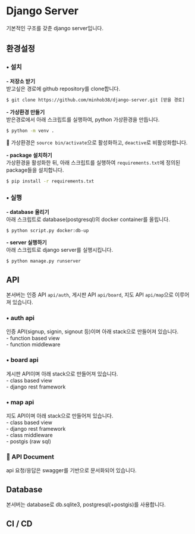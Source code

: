 # Django Server

기본적인 구조를 갖춘 django server입니다.

## 환경설정

### • 설치

**\- 저장소 받기**  
받고싶은 경로에 github repository를 clone합니다.

```sh
$ git clone https://github.com/minhob38/django-server.git [받을 경로]
```

**\- 가상환경 만들기**  
받은경로에서 아래 스크립트를 실행하여, python 가상환경을 만듭니다.

```sh
$ python -m venv .
```

🔎 가상환경은 `source bin/activate`으로 활성화하고, `deactive`로 비활성화합니다.

**\- package 설치하기**  
가상환경을 활성화한 뒤, 아래 스크립트를 실행하여 `requirements.txt`에 정의된 package들을 설치합니다.

```sh
$ pip install -r requirements.txt
```

### • 실행

**\- database 올리기**  
아래 스크립트로 database(postgresql)의 docker container를 올립니다.

```sh
$ python script.py docker:db-up
```

**\- server 실행하기**  
아래 스크립트로 django server를 실행시킵니다.

```sh
$ python manage.py runserver
```

## API

본서버는 인증 API `api/auth`, 게시판 API `api/board`, 지도 API `api/map`으로 이루어져 있습니다.

### • auth api

인증 API(signup, signin, signout 등)이며 아래 stack으로 만들어져 있습니다.  
\- function based view  
\- function middleware

### • board api

게시판 API이며 아래 stack으로 만들어져 있습니다.  
\- class based view  
\- django rest framework

### • map api

지도 API이며 아래 stack으로 만들어져 있습니다.  
\- class based view  
\- django rest framework  
\- class middleware  
\- postgis (raw sql)

### 📔 API Document

api 요청/응답은 swagger를 기반으로 문서화되어 있습니다.

## Database

본서버는 database로 db.sqlite3, postgresql(+postgis)를 사용합니다.

## CI / CD
